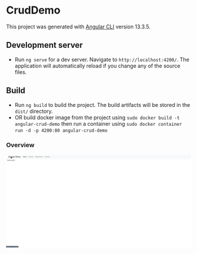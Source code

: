 # CrudDemo

This project was generated with [Angular CLI](https://github.com/angular/angular-cli) version 13.3.5.

## Development server

- Run `ng serve` for a dev server. Navigate to `http://localhost:4200/`. The application will automatically reload if you change any of the source files.

## Build

- Run `ng build` to build the project. The build artifacts will be stored in the `dist/` directory.
- OR build docker image from the project using ```sudo docker build -t angular-crud-demo``` then run a container using ``sudo docker container run -d -p 4200:80 angular-crud-demo``


### Overview

![screen-gif](./GIF/GIF.gif)
